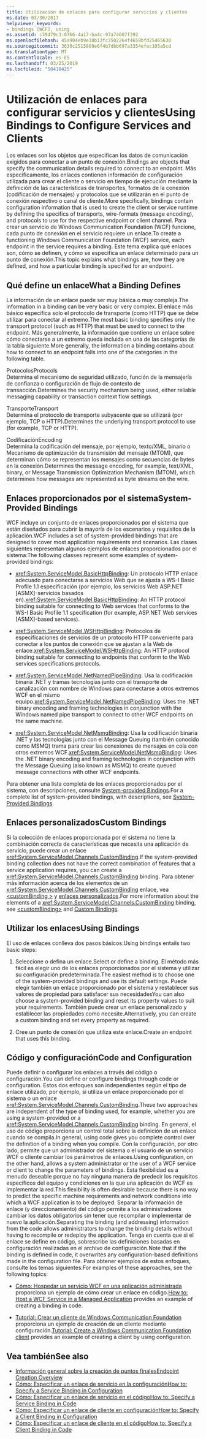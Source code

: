 ```yaml
---
title: Utilización de enlaces para configurar servicios y clientes
ms.date: 03/30/2017
helpviewer_keywords:
- bindings [WCF], using
ms.assetid: c39479c3-0766-4a17-ba4c-97a74607f392
ms.openlocfilehash: 45a904eb9e38b13fc3502264f4659bfd25465630
ms.sourcegitcommit: 3630c2515809e6f4b7dbb697a3354efec105a5cd
ms.translationtype: MT
ms.contentlocale: es-ES
ms.lasthandoff: 03/25/2019
ms.locfileid: "58410425"
---
```

# <a name="using-bindings-to-configure-services-and-clients"></a><span data-ttu-id="b80c4-102">Utilización de enlaces para configurar servicios y clientes</span><span class="sxs-lookup"><span data-stu-id="b80c4-102">Using Bindings to Configure Services and Clients</span></span>
<span data-ttu-id="b80c4-103">Los enlaces son los objetos que especifican los datos de comunicación exigidos para conectar a un punto de conexión.</span><span class="sxs-lookup"><span data-stu-id="b80c4-103">Bindings are objects that specify the communication details required to connect to an endpoint.</span></span> <span data-ttu-id="b80c4-104">Más específicamente, los enlaces contienen información de configuración utilizada para crear el cliente o servicio en tiempo de ejecución mediante la definición de las características de transportes, formatos de la conexión (codificación de mensajes) y protocolos que se utilizarán en el punto de conexión respectivo o canal de cliente.</span><span class="sxs-lookup"><span data-stu-id="b80c4-104">More specifically, bindings contain configuration information that is used to create the client or service runtime by defining the specifics of transports, wire-formats (message encoding), and protocols to use for the respective endpoint or client channel.</span></span> <span data-ttu-id="b80c4-105">Para crear un servicio de Windows Communication Foundation (WCF) funcione, cada punto de conexión en el servicio requiere un enlace.</span><span class="sxs-lookup"><span data-stu-id="b80c4-105">To create a functioning Windows Communication Foundation (WCF) service, each endpoint in the service requires a binding.</span></span> <span data-ttu-id="b80c4-106">Este tema explica qué enlaces son, cómo se definen, y cómo se especifica un enlace determinado para un punto de conexión.</span><span class="sxs-lookup"><span data-stu-id="b80c4-106">This topic explains what bindings are, how they are defined, and how a particular binding is specified for an endpoint.</span></span>  
  
## <a name="what-a-binding-defines"></a><span data-ttu-id="b80c4-107">Qué define un enlace</span><span class="sxs-lookup"><span data-stu-id="b80c4-107">What a Binding Defines</span></span>  
 <span data-ttu-id="b80c4-108">La información de un enlace puede ser muy básica o muy compleja.</span><span class="sxs-lookup"><span data-stu-id="b80c4-108">The information in a binding can be very basic or very complex.</span></span> <span data-ttu-id="b80c4-109">El enlace más básico especifica solo el protocolo de transporte (como HTTP) que se debe utilizar para conectar al extremo.</span><span class="sxs-lookup"><span data-stu-id="b80c4-109">The most basic binding specifies only the transport protocol (such as HTTP) that must be used to connect to the endpoint.</span></span> <span data-ttu-id="b80c4-110">Más generalmente, la información que contiene un enlace sobre cómo conectarse a un extremo queda incluida en una de las categorías de la tabla siguiente.</span><span class="sxs-lookup"><span data-stu-id="b80c4-110">More generally, the information a binding contains about how to connect to an endpoint falls into one of the categories in the following table.</span></span>  
  
 <span data-ttu-id="b80c4-111">Protocolos</span><span class="sxs-lookup"><span data-stu-id="b80c4-111">Protocols</span></span>  
 <span data-ttu-id="b80c4-112">Determina el mecanismo de seguridad utilizado, función de la mensajería de confianza o configuración de flujo de contexto de transacción.</span><span class="sxs-lookup"><span data-stu-id="b80c4-112">Determines the security mechanism being used, either reliable messaging capability or transaction context flow settings.</span></span>  
  
 <span data-ttu-id="b80c4-113">Transporte</span><span class="sxs-lookup"><span data-stu-id="b80c4-113">Transport</span></span>  
 <span data-ttu-id="b80c4-114">Determina el protocolo de transporte subyacente que se utilizará (por ejemplo, TCP o HTTP).</span><span class="sxs-lookup"><span data-stu-id="b80c4-114">Determines the underlying transport protocol to use (for example, TCP or HTTP).</span></span>  
  
 <span data-ttu-id="b80c4-115">Codificación</span><span class="sxs-lookup"><span data-stu-id="b80c4-115">Encoding</span></span>  
 <span data-ttu-id="b80c4-116">Determina la codificación del mensaje, por ejemplo, texto/XML, binario o Mecanismo de optimización de transmisión del mensaje (MTOM), que determinan cómo se representan los mensajes como secuencias de bytes en la conexión.</span><span class="sxs-lookup"><span data-stu-id="b80c4-116">Determines the message encoding, for example, text/XML, binary, or Message Transmission Optimization Mechanism (MTOM), which determines how messages are represented as byte streams on the wire.</span></span>  
  
## <a name="system-provided-bindings"></a><span data-ttu-id="b80c4-117">Enlaces proporcionados por el sistema</span><span class="sxs-lookup"><span data-stu-id="b80c4-117">System-Provided Bindings</span></span>  
 <span data-ttu-id="b80c4-118">WCF incluye un conjunto de enlaces proporcionados por el sistema que están diseñados para cubrir la mayoría de los escenarios y requisitos de la aplicación.</span><span class="sxs-lookup"><span data-stu-id="b80c4-118">WCF includes a set of system-provided bindings that are designed to cover most application requirements and scenarios.</span></span> <span data-ttu-id="b80c4-119">Las clases siguientes representan algunos ejemplos de enlaces proporcionados por el sistema:</span><span class="sxs-lookup"><span data-stu-id="b80c4-119">The following classes represent some examples of system-provided bindings:</span></span>  
  
-   <span data-ttu-id="b80c4-120"><xref:System.ServiceModel.BasicHttpBinding>: Un protocolo HTTP enlace adecuado para conectarse a servicios Web que se ajusta a WS-I Basic Profile 1.1 especificación (por ejemplo, los servicios Web ASP.NET [ASMX]-servicios basados en).</span><span class="sxs-lookup"><span data-stu-id="b80c4-120"><xref:System.ServiceModel.BasicHttpBinding>: An HTTP protocol binding suitable for connecting to Web services that conforms to the WS-I Basic Profile 1.1 specification (for example, ASP.NET Web services [ASMX]-based services).</span></span>  
  
-   <span data-ttu-id="b80c4-121"><xref:System.ServiceModel.WSHttpBinding>: Protocolos de especificaciones de servicios de un protocolo HTTP conveniente para conectar a los puntos de conexión que se ajustan a la Web de enlace.</span><span class="sxs-lookup"><span data-stu-id="b80c4-121"><xref:System.ServiceModel.WSHttpBinding>: An HTTP protocol binding suitable for connecting to endpoints that conform to the Web services specifications protocols.</span></span>  
  
-   <span data-ttu-id="b80c4-122"><xref:System.ServiceModel.NetNamedPipeBinding>: Usa la codificación binaria .NET y tramas tecnologías junto con el transporte de canalización con nombre de Windows para conectarse a otros extremos WCF en el mismo equipo.</span><span class="sxs-lookup"><span data-stu-id="b80c4-122"><xref:System.ServiceModel.NetNamedPipeBinding>: Uses the .NET binary encoding and framing technologies in conjunction with the Windows named pipe transport to connect to other WCF endpoints on the same machine.</span></span>  
  
-   <span data-ttu-id="b80c4-123"><xref:System.ServiceModel.NetMsmqBinding>: Usa la codificación binaria .NET y las tecnologías junto con el Message Queuing (también conocido como MSMQ) trama para crear las conexiones de mensajes en cola con otros extremos WCF.</span><span class="sxs-lookup"><span data-stu-id="b80c4-123"><xref:System.ServiceModel.NetMsmqBinding>: Uses the .NET binary encoding and framing technologies in conjunction with the Message Queuing (also known as MSMQ) to create queued message connections with other WCF endpoints.</span></span>  
  
 <span data-ttu-id="b80c4-124">Para obtener una lista completa de los enlaces proporcionados por el sistema, con descripciones, consulte [System-provided Bindings](../../../docs/framework/wcf/system-provided-bindings.md).</span><span class="sxs-lookup"><span data-stu-id="b80c4-124">For a complete list of system-provided bindings, with descriptions, see [System-Provided Bindings](../../../docs/framework/wcf/system-provided-bindings.md).</span></span>  
  
## <a name="custom-bindings"></a><span data-ttu-id="b80c4-125">Enlaces personalizados</span><span class="sxs-lookup"><span data-stu-id="b80c4-125">Custom Bindings</span></span>  
 <span data-ttu-id="b80c4-126">Si la colección de enlaces proporcionada por el sistema no tiene la combinación correcta de características que necesita una aplicación de servicio, puede crear un enlace <xref:System.ServiceModel.Channels.CustomBinding>.</span><span class="sxs-lookup"><span data-stu-id="b80c4-126">If the system-provided binding collection does not have the correct combination of features that a service application requires, you can create a <xref:System.ServiceModel.Channels.CustomBinding> binding.</span></span> <span data-ttu-id="b80c4-127">Para obtener más información acerca de los elementos de un <xref:System.ServiceModel.Channels.CustomBinding> enlace, vea [ \<customBinding >](../../../docs/framework/configure-apps/file-schema/wcf/custombinding.md) y [enlaces personalizados](../../../docs/framework/wcf/extending/custom-bindings.md).</span><span class="sxs-lookup"><span data-stu-id="b80c4-127">For more information about the elements of a <xref:System.ServiceModel.Channels.CustomBinding> binding, see [\<customBinding>](../../../docs/framework/configure-apps/file-schema/wcf/custombinding.md) and [Custom Bindings](../../../docs/framework/wcf/extending/custom-bindings.md).</span></span>  
  
## <a name="using-bindings"></a><span data-ttu-id="b80c4-128">Utilizar los enlaces</span><span class="sxs-lookup"><span data-stu-id="b80c4-128">Using Bindings</span></span>  
 <span data-ttu-id="b80c4-129">El uso de enlaces conlleva dos pasos básicos:</span><span class="sxs-lookup"><span data-stu-id="b80c4-129">Using bindings entails two basic steps:</span></span>  
  
1.  <span data-ttu-id="b80c4-130">Seleccione o defina un enlace.</span><span class="sxs-lookup"><span data-stu-id="b80c4-130">Select or define a binding.</span></span> <span data-ttu-id="b80c4-131">El método más fácil es elegir uno de los enlaces proporcionados por el sistema y utilizar su configuración predeterminada.</span><span class="sxs-lookup"><span data-stu-id="b80c4-131">The easiest method is to choose one of the system-provided bindings and use its default settings.</span></span> <span data-ttu-id="b80c4-132">Puede elegir también un enlace proporcionado por el sistema y restablecer sus valores de propiedad para satisfacer sus necesidades</span><span class="sxs-lookup"><span data-stu-id="b80c4-132">You can also choose a system-provided binding and reset its property values to suit your requirements.</span></span> <span data-ttu-id="b80c4-133">También puede crear un enlace personalizado y establecer las propiedades como necesite.</span><span class="sxs-lookup"><span data-stu-id="b80c4-133">Alternatively, you can create a custom binding and set every property as required.</span></span>  
  
2.  <span data-ttu-id="b80c4-134">Cree un punto de conexión que utiliza este enlace.</span><span class="sxs-lookup"><span data-stu-id="b80c4-134">Create an endpoint that uses this binding.</span></span>  
  
## <a name="code-and-configuration"></a><span data-ttu-id="b80c4-135">Código y configuración</span><span class="sxs-lookup"><span data-stu-id="b80c4-135">Code and Configuration</span></span>  
 <span data-ttu-id="b80c4-136">Puede definir o configurar los enlaces a través del código o configuración.</span><span class="sxs-lookup"><span data-stu-id="b80c4-136">You can define or configure bindings through code or configuration.</span></span> <span data-ttu-id="b80c4-137">Estos dos enfoques son independientes según el tipo de enlace utilizado, por ejemplo, si utiliza un enlace proporcionado por el sistema o un enlace <xref:System.ServiceModel.Channels.CustomBinding>.</span><span class="sxs-lookup"><span data-stu-id="b80c4-137">These two approaches are independent of the type of binding used, for example, whether you are using a system-provided or a <xref:System.ServiceModel.Channels.CustomBinding> binding.</span></span> <span data-ttu-id="b80c4-138">En general, el uso de código proporciona un control total sobre la definición de un enlace cuando se compila.</span><span class="sxs-lookup"><span data-stu-id="b80c4-138">In general, using code gives you complete control over the definition of a binding when you compile.</span></span> <span data-ttu-id="b80c4-139">Con la configuración, por otro lado, permite que un administrador del sistema o el usuario de un servicio WCF o cliente cambiar los parámetros de enlaces.</span><span class="sxs-lookup"><span data-stu-id="b80c4-139">Using configuration, on the other hand, allows a system administrator or the user of a WCF service or client to change the parameters of bindings.</span></span> <span data-ttu-id="b80c4-140">Esta flexibilidad es a menudo deseable porque no hay ninguna manera de predecir los requisitos específicos del equipo y condiciones en la que una aplicación de WCF es implementar la red.</span><span class="sxs-lookup"><span data-stu-id="b80c4-140">This flexibility is often desirable because there is no way to predict the specific machine requirements and network conditions into which a WCF application is to be deployed.</span></span> <span data-ttu-id="b80c4-141">Separar la información de enlace (y direccionamiento) del código permite a los administradores cambiar los datos obligatorios sin tener que recompilar o implementar de nuevo la aplicación.</span><span class="sxs-lookup"><span data-stu-id="b80c4-141">Separating the binding (and addressing) information from the code allows administrators to change the binding details without having to recompile or redeploy the application.</span></span> <span data-ttu-id="b80c4-142">Tenga en cuenta que si el enlace se define en código, sobrescribe las definiciones basadas en configuración realizadas en el archivo de configuración.</span><span class="sxs-lookup"><span data-stu-id="b80c4-142">Note that if the binding is defined in code, it overwrites any configuration-based definitions made in the configuration file.</span></span> <span data-ttu-id="b80c4-143">Para obtener ejemplos de estos enfoques, consulte los temas siguientes:</span><span class="sxs-lookup"><span data-stu-id="b80c4-143">For examples of these approaches, see the following topics:</span></span>  
  
-   <span data-ttu-id="b80c4-144">[Cómo: Hospedar un servicio WCF en una aplicación administrada](../../../docs/framework/wcf/how-to-host-a-wcf-service-in-a-managed-application.md) proporciona un ejemplo de cómo crear un enlace en código.</span><span class="sxs-lookup"><span data-stu-id="b80c4-144">[How to: Host a WCF Service in a Managed Application](../../../docs/framework/wcf/how-to-host-a-wcf-service-in-a-managed-application.md) provides an example of creating a binding in code.</span></span>  
  
-   <span data-ttu-id="b80c4-145">[Tutorial: Crear un cliente de Windows Communication Foundation](../../../docs/framework/wcf/how-to-create-a-wcf-client.md) proporciona un ejemplo de creación de un cliente mediante configuración.</span><span class="sxs-lookup"><span data-stu-id="b80c4-145">[Tutorial: Create a Windows Communication Foundation client](../../../docs/framework/wcf/how-to-create-a-wcf-client.md) provides an example of creating a client by using configuration.</span></span>  
  
## <a name="see-also"></a><span data-ttu-id="b80c4-146">Vea también</span><span class="sxs-lookup"><span data-stu-id="b80c4-146">See also</span></span>
- [<span data-ttu-id="b80c4-147">Información general sobre la creación de puntos finales</span><span class="sxs-lookup"><span data-stu-id="b80c4-147">Endpoint Creation Overview</span></span>](../../../docs/framework/wcf/endpoint-creation-overview.md)
- [<span data-ttu-id="b80c4-148">Cómo: Especificar un enlace de servicio en la configuración</span><span class="sxs-lookup"><span data-stu-id="b80c4-148">How to: Specify a Service Binding in Configuration</span></span>](../../../docs/framework/wcf/how-to-specify-a-service-binding-in-configuration.md)
- [<span data-ttu-id="b80c4-149">Cómo: Especificar un enlace de servicio en el código</span><span class="sxs-lookup"><span data-stu-id="b80c4-149">How to: Specify a Service Binding in Code</span></span>](../../../docs/framework/wcf/how-to-specify-a-service-binding-in-code.md)
- [<span data-ttu-id="b80c4-150">Cómo: Especificar un enlace de cliente en configuración</span><span class="sxs-lookup"><span data-stu-id="b80c4-150">How to: Specify a Client Binding in Configuration</span></span>](../../../docs/framework/wcf/how-to-specify-a-client-binding-in-configuration.md)
- [<span data-ttu-id="b80c4-151">Cómo: Especificar un enlace de cliente en el código</span><span class="sxs-lookup"><span data-stu-id="b80c4-151">How to: Specify a Client Binding in Code</span></span>](../../../docs/framework/wcf/how-to-specify-a-client-binding-in-code.md)
